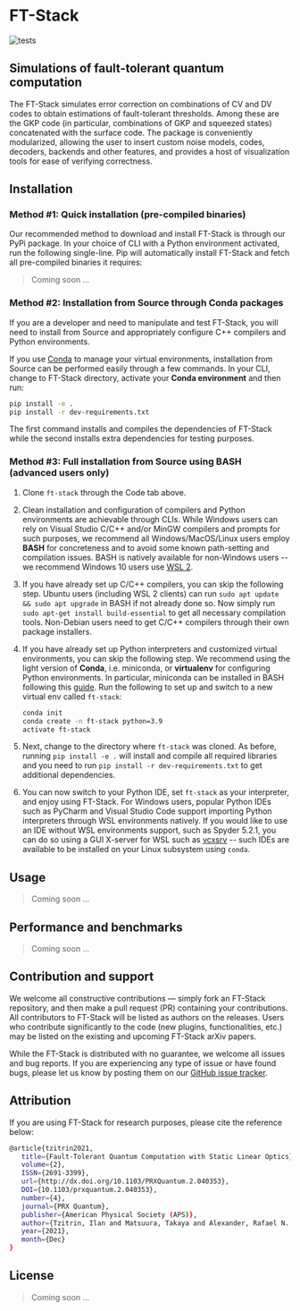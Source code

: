 # FT-Stack
![tests](https://github.com/XanaduAI/ft-stack/actions/workflows/tests.yaml/badge.svg?branch=main)

## Simulations of fault-tolerant quantum computation
The FT-Stack simulates error correction on combinations of CV and DV codes to obtain estimations of fault-tolerant thresholds. Among these are the GKP code (in particular, combinations of GKP and squeezed states) concatenated with the surface code. The package is conveniently modularized, allowing the user to insert custom noise models, codes, decoders, backends and other features, and provides a host of visualization tools for ease of verifying correctness.

## Installation 

### Method #1: Quick installation (pre-compiled binaries)

Our recommended method to download and install FT-Stack is through our PyPi package. In your choice of CLI with a Python environment activated, run the following single-line. Pip will automatically install FT-Stack and fetch all pre-compiled binaries it requires:

> Coming soon ...

### Method #2: Installation from Source through Conda packages  

If you are a developer and need to manipulate and test FT-Stack, you will need to install from Source and appropriately configure C++ compilers and Python environments. 

If you use [Conda](https://docs.conda.io/projects/conda/en/latest/user-guide/index.html) to manage your virtual environments, installation from Source can be performed easily through a few commands. In your CLI, change to FT-Stack directory, activate your **Conda environment** and then run:
```bash
pip install -e .
pip install -r dev-requirements.txt
``` 
The first command installs and compiles the dependencies of FT-Stack while the second installs extra dependencies for testing purposes.

### Method #3: Full installation from Source using BASH (advanced users only)

1. Clone `ft-stack` through the Code tab above.

2. Clean installation and configuration of compilers and Python environments are achievable through CLIs. While Windows users can rely on Visual Studio C/C++ and/or MinGW compilers and prompts for such purposes, we recommend all Windows/MacOS/Linux users employ **BASH** for concreteness and to avoid some known path-setting and compilation issues. BASH is natively available for non-Windows users -- we recommend Windows 10 users use [WSL 2](https://docs.microsoft.com/en-gb/windows/wsl/install).

3. If you have already set up C/C++ compilers, you can skip the following step. Ubuntu users (including WSL 2 clients) can run `sudo apt update && sudo apt upgrade` in BASH if not already done so. Now simply run `sudo apt-get install build-essential` to get all necessary compilation tools. Non-Debian users need to get C/C++ compilers through their own package installers.

4. If you have already set up Python interpreters and customized virtual environments, you can skip the following step. We recommend using the light version of **Conda**, i.e. miniconda, or **virtualenv** for configuring Python environments. In particular, miniconda can be installed in BASH following this [guide](https://docs.conda.io/projects/conda/en/latest/user-guide/install/linux.html). Run the following to set up and switch to a new virtual env called `ft-stack`:
    ```bash
    conda init
    conda create -n ft-stack python=3.9
    activate ft-stack
    ```
5. Next, change to the directory where `ft-stack` was cloned. As before, running `pip install -e .` will install and compile all required libraries and you need to run `pip install -r dev-requirements.txt` to get additional dependencies. 

6. You can now switch to your Python IDE, set `ft-stack` as your interpreter, and enjoy using FT-Stack. For Windows users, popular Python IDEs such as PyCharm and Visual Studio Code support importing Python interpreters through WSL environments natively. If you would like to use an IDE without WSL environments support, such as Spyder 5.2.1, you can do so using a GUI X-server for WSL such as [vcxsrv](https://sourceforge.net/projects/vcxsrv/) -- such IDEs are available to be installed on your Linux subsystem using `conda`.

## Usage

> Coming soon ...

## Performance and benchmarks

> Coming soon ...

## Contribution and support

We welcome all constructive contributions — simply fork an FT-Stack repository, and then make a pull request (PR) containing your contributions. All contributors to FT-Stack will be listed as authors on the releases. Users who contribute significantly to the code (new plugins, functionalities, etc.) may be listed on the existing and upcoming FT-Stack arXiv papers.

While the FT-Stack is distributed with no guarantee, we welcome all issues and bug reports. If you are experiencing any type of issue or have found bugs, please let us know by posting them on our [GitHub issue tracker](https://github.com/XanaduAI/ft-stack/issues).

## Attribution

If you are using FT-Stack for research purposes, please cite the reference below:

```bash
@article{tzitrin2021,
   title={Fault-Tolerant Quantum Computation with Static Linear Optics},
   volume={2},
   ISSN={2691-3399},
   url={http://dx.doi.org/10.1103/PRXQuantum.2.040353},
   DOI={10.1103/prxquantum.2.040353},
   number={4},
   journal={PRX Quantum},
   publisher={American Physical Society (APS)},
   author={Tzitrin, Ilan and Matsuura, Takaya and Alexander, Rafael N. and Dauphinais, Guillaume and Bourassa, J. Eli and Sabapathy, Krishna K. and Menicucci, Nicolas C. and Dhand, Ish},
   year={2021},
   month={Dec}
}

```

## License

> Coming soon ...
